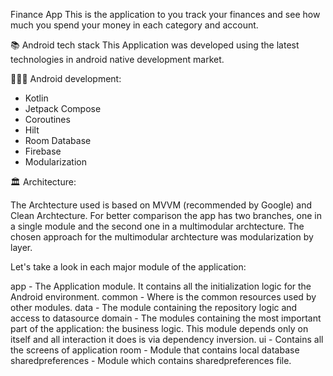 Finance App
This is the application to you track your finances and see how much you spend your money in each category and account.

📚 Android tech stack
This Application was developed using the latest technologies in android native development market.

🧑🏻‍💻 Android development: 
- Kotlin
- Jetpack Compose
- Coroutines
- Hilt
- Room Database
- Firebase
- Modularization

🏛 Architecture:

The Archtecture used is based on MVVM (recommended by Google) and Clean Archtecture. For better comparison the app has two branches, one in a single module and the second one in a multimodular archtecture. 
The chosen approach for the multimodular archtecture was modularization by layer.

Let's take a look in each major module of the application:

app - The Application module. It contains all the initialization logic for the Android environment.
common - Where is the common resources used by other modules.
data - The module containing the repository logic and access to datasource
domain - The modules containing the most important part of the application: the business logic. This module depends only on itself and all interaction it does is via dependency inversion.
ui - Contains all the screens of application
room - Module that contains local database
sharedpreferences - Module which contains sharedpreferences file.

